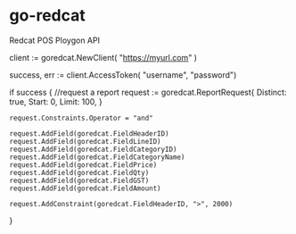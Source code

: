 # go-redcat
Redcat POS Ploygon API

client := goredcat.NewClient( "https://myurl.com" )

success, err := client.AccessToken( "username", "password")

if success {
  //request a report
  request := goredcat.ReportRequest{
		Distinct: true,
		Start:    0,
		Limit:    100,
	}

	request.Constraints.Operator = "and"

	request.AddField(goredcat.FieldHeaderID)
	request.AddField(goredcat.FieldLineID)
	request.AddField(goredcat.FieldCategoryID)
	request.AddField(goredcat.FieldCategoryName)
	request.AddField(goredcat.FieldPrice)
	request.AddField(goredcat.FieldQty)
	request.AddField(goredcat.FieldGST)
	request.AddField(goredcat.FieldAmount)

	request.AddConstraint(goredcat.FieldHeaderID, ">", 2000)
}